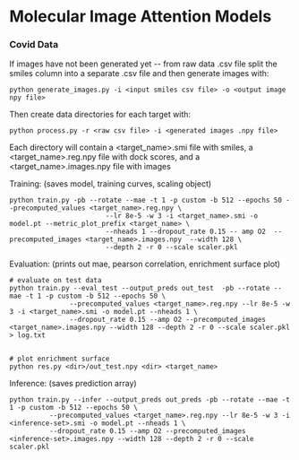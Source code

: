 # Molecular Image Attention Models



### Covid Data

If images have not been generated yet -- from raw data .csv file split the smiles column into a separate .csv file and then generate images with:
```
python generate_images.py -i <input smiles csv file> -o <output image npy file>
  ```
Then create data directories for each target with:
```
python process.py -r <raw csv file> -i <generated images .npy file>
```
Each directory will contain a <target_name>.smi file with smiles, a <target_name>.reg.npy file with dock scores, and a <target_name>.images.npy file with images

Training: (saves model, training curves, scaling object)
```
python train.py -pb --rotate --mae -t 1 -p custom -b 512 --epochs 50 --precomputed_values <target_name>.reg.npy \
                        --lr 8e-5 -w 3 -i <target_name>.smi -o model.pt --metric_plot_prefix <target_name> \
                        --nheads 1 --dropout_rate 0.15 -- amp O2  --precomputed_images <target_name>.images.npy  --width 128 \
                        --depth 2 -r 0 --scale scaler.pkl
```        

Evaluation: (prints out mae, pearson correlation, enrichment surface plot)
```
# evaluate on test data                                                                                                             
python train.py --eval_test --output_preds out_test  -pb --rotate --mae -t 1 -p custom -b 512 --epochs 50 \ 
               --precomputed_values <target_name>.reg.npy --lr 8e-5 -w 3 -i <target_name>.smi -o model.pt --nheads 1 \
               --dropout_rate 0.15 --amp O2 --precomputed_images <target_name>.images.npy --width 128 --depth 2 -r 0 --scale scaler.pkl > log.txt
           

# plot enrichment surface                                                  
python res.py <dir>/out_test.npy <dir> <target_name>
 ```
 
 Inference: (saves prediction array)
 ```
python train.py --infer --output_preds out_preds -pb --rotate --mae -t 1 -p custom -b 512 --epochs 50 \
           --precomputed_values <target_name>.reg.npy --lr 8e-5 -w 3 -i <inference-set>.smi -o model.pt --nheads 1 \
           --dropout_rate 0.15 --amp O2 --precomputed_images <inference-set>.images.npy --width 128 --depth 2 -r 0 --scale scaler.pkl 
 ```
